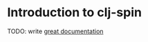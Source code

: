 # Introduction to clj-spin

TODO: write [great documentation](http://jacobian.org/writing/what-to-write/)
